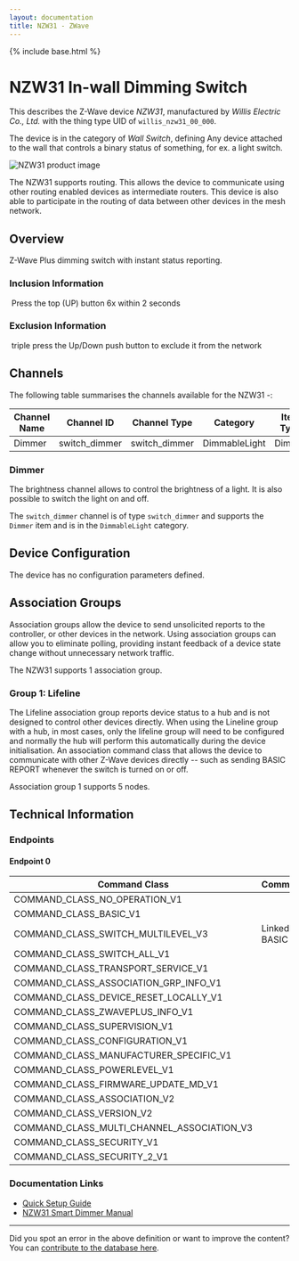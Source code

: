 ```yaml
---
layout: documentation
title: NZW31 - ZWave
---
```


{% include base.html %}

# NZW31 In-wall Dimming Switch
This describes the Z-Wave device *NZW31*, manufactured by *Willis Electric Co., Ltd.* with the thing type UID of ```willis_nzw31_00_000```.

The device is in the category of *Wall Switch*, defining Any device attached to the wall that controls a binary status of something, for ex. a light switch.

![NZW31 product image](https://opensmarthouse.org/zwavedatabase/766/image/)


The NZW31 supports routing. This allows the device to communicate using other routing enabled devices as intermediate routers.  This device is also able to participate in the routing of data between other devices in the mesh network.

## Overview

Z-Wave Plus dimming switch with instant status reporting.

### Inclusion Information

 Press the top (UP) button 6x within 2 seconds

### Exclusion Information

 triple press the Up/Down push button to exclude it from the network

## Channels

The following table summarises the channels available for the NZW31 -:

| Channel Name | Channel ID | Channel Type | Category | Item Type |
|--------------|------------|--------------|----------|-----------|
| Dimmer | switch_dimmer | switch_dimmer | DimmableLight | Dimmer | 

### Dimmer
The brightness channel allows to control the brightness of a light.
            It is also possible to switch the light on and off.

The ```switch_dimmer``` channel is of type ```switch_dimmer``` and supports the ```Dimmer``` item and is in the ```DimmableLight``` category.



## Device Configuration

The device has no configuration parameters defined.

## Association Groups

Association groups allow the device to send unsolicited reports to the controller, or other devices in the network. Using association groups can allow you to eliminate polling, providing instant feedback of a device state change without unnecessary network traffic.

The NZW31 supports 1 association group.

### Group 1: Lifeline

The Lifeline association group reports device status to a hub and is not designed to control other devices directly. When using the Lineline group with a hub, in most cases, only the lifeline group will need to be configured and normally the hub will perform this automatically during the device initialisation.
An association command class that allows the device to communicate with other Z-Wave devices directly -- such as sending BASIC REPORT whenever the switch is turned on or off.

Association group 1 supports 5 nodes.

## Technical Information

### Endpoints

#### Endpoint 0

| Command Class | Comment |
|---------------|---------|
| COMMAND_CLASS_NO_OPERATION_V1| |
| COMMAND_CLASS_BASIC_V1| |
| COMMAND_CLASS_SWITCH_MULTILEVEL_V3| Linked to BASIC|
| COMMAND_CLASS_SWITCH_ALL_V1| |
| COMMAND_CLASS_TRANSPORT_SERVICE_V1| |
| COMMAND_CLASS_ASSOCIATION_GRP_INFO_V1| |
| COMMAND_CLASS_DEVICE_RESET_LOCALLY_V1| |
| COMMAND_CLASS_ZWAVEPLUS_INFO_V1| |
| COMMAND_CLASS_SUPERVISION_V1| |
| COMMAND_CLASS_CONFIGURATION_V1| |
| COMMAND_CLASS_MANUFACTURER_SPECIFIC_V1| |
| COMMAND_CLASS_POWERLEVEL_V1| |
| COMMAND_CLASS_FIRMWARE_UPDATE_MD_V1| |
| COMMAND_CLASS_ASSOCIATION_V2| |
| COMMAND_CLASS_VERSION_V2| |
| COMMAND_CLASS_MULTI_CHANNEL_ASSOCIATION_V3| |
| COMMAND_CLASS_SECURITY_V1| |
| COMMAND_CLASS_SECURITY_2_V1| |

### Documentation Links

* [Quick Setup Guide](https://opensmarthouse.org/zwavedatabase/766/NZW31-Quick-Setup-Guide.pdf)
* [NZW31 Smart Dimmer Manual](https://opensmarthouse.org/zwavedatabase/766/NZW31manual171102.pdf)

---

Did you spot an error in the above definition or want to improve the content?
You can [contribute to the database here](https://opensmarthouse.org/zwavedatabase/766).
